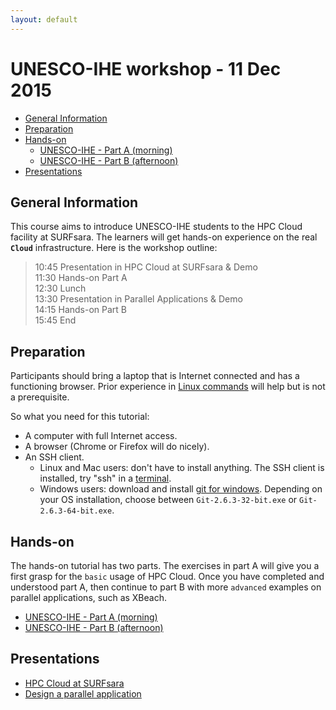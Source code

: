 ```yaml
---
layout: default
---
```


# UNESCO-IHE workshop - 11 Dec 2015

* [General Information](#general) <br>
* [Preparation](#preparation) <br>
* [Hands-on](#hands-on) <br>
  * [UNESCO-IHE - Part A (morning)](wshop-uihe-part-A-2015-Dec-11)
  * [UNESCO-IHE - Part B (afternoon)](wshop-uihe-part-B-2015-Dec-11)
* [Presentations](#presentations) <br>

## <a name="general"></a>General Information 

This course aims to introduce UNESCO-IHE students to the HPC Cloud facility at SURFsara. The learners will get hands-on experience on the real **`Cloud`** infrastructure. Here is the workshop outline:

>
>10:45 Presentation in HPC Cloud at SURFsara & Demo  
11:30 Hands-on Part A  
12:30 Lunch   
13:30 Presentation in Parallel Applications  & Demo  
14:15 Hands-on Part B   
15:45 End  

## <a name="preparation"></a>Preparation

Participants should bring a laptop that is Internet connected and has a functioning browser. Prior experience in [Linux commands](http://cli.learncodethehardway.org/book/) will help but is not a prerequisite. 

So what you need for this tutorial:

* A computer with full Internet access.
* A browser (Chrome or Firefox will do nicely).
* An SSH client.
  * Linux and Mac users: don't have to install anything. The SSH client is installed, try "ssh" in a [terminal](http://askubuntu.com/questions/38162/what-is-a-terminal-and-how-do-i-open-and-use-it).
  * Windows users: download and install [git for windows](https://git-for-windows.github.io/). Depending on your OS installation, choose between `Git-2.6.3-32-bit.exe` or `Git-2.6.3-64-bit.exe`.


## <a name="hands-on"></a> Hands-on
The hands-on tutorial has two parts. The exercises in part A will give you a first grasp for the `basic` usage of HPC Cloud. Once you have completed and understood part A, then continue to part B with more `advanced` examples on parallel applications, such as XBeach. 

  * [UNESCO-IHE - Part A (morning)](wshop-uihe-part-A-2015-Dec-11)
  * [UNESCO-IHE - Part B (afternoon)](wshop-uihe-part-B-2015-Dec-11)


## <a name="presentations"></a> Presentations

* [HPC Cloud at SURFsara](assets/<todo>.pdf)
* [Design a parallel application](assets/<todo>.pdf)


